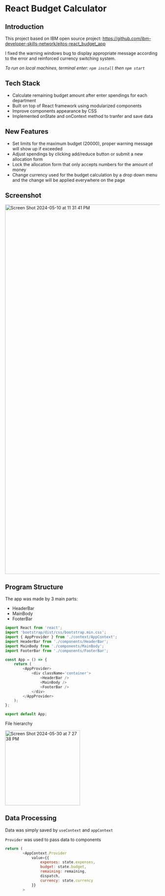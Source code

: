 # React Budget Calculator

## Introduction

This project based on IBM open source project: https://github.com/ibm-developer-skills-network/ejtos-react_budget_app

I fixed the warning windows bug to display appropriate message according to the error and reinforced currency switching system.

*To run on local machines, terminal enter: `npm install` then `npm start`*

## Tech Stack

- Calculate remaining budget amount after enter spendings for each department
- Built on top of React framework using modularized components
- Improve components appearance by CSS
- Implemented onState and onContext method to tranfer and save data

## New Features

- Set limits for the maximum budget (20000), proper warning message will show up if exceeded
- Adjust spendings by clicking add/reduce button or submit a new allocation form
- Lock the allocation form that only accepts numbers for the amount of money
- Change currency used for the budget calculation by a drop down menu and the change will be applied everywhere on the page

## Screenshot

<img width="1203" alt="Screen Shot 2024-05-10 at 11 31 41 PM" src="https://github.com/James-Z-Zhang00/budget-calculator/assets/144994336/12e4d5bc-e8c0-40a3-8866-771f0e700064">

## Program Structure

The app was made by 3 main parts:
- HeaderBar
- MainBody
- FooterBar

```javascript
import React from 'react';
import 'bootstrap/dist/css/bootstrap.min.css';
import { AppProvider } from './context/AppContext';
import HeaderBar from './components/HeaderBar';
import MainBody from './components/MainBody';
import FooterBar from './components/FooterBar';

const App = () => {
    return (
        <AppProvider>
            <div className='container'>
                <HeaderBar />
                <MainBody />
                <FooterBar />
            </div>
        </AppProvider>
    );
};

export default App;
```

File hierarchy

<img width="244" alt="Screen Shot 2024-05-30 at 7 27 38 PM" src="https://github.com/James-Z-Zhang00/budget-calculator/assets/144994336/39022566-e5da-44bd-b657-9dddc2eedbf8">

## Data Processing

Data was simply saved by `useContext` and `appContext`

`Provider` was used to pass data to components

```javascript
return (
        <AppContext.Provider
            value={{
                expenses: state.expenses,
                budget: state.budget,
                remaining: remaining,
                dispatch,
                currency: state.currency
            }}
        >
```

